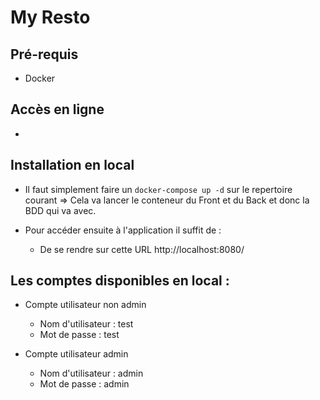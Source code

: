 # My Resto

## Pré-requis
- Docker

## Accès en ligne
- 

## Installation en local

- Il faut simplement faire un `docker-compose up -d` sur le repertoire courant => Cela va lancer le conteneur du Front et du Back et donc la BDD qui va avec.

- Pour accéder ensuite à l'application il suffit de : 
    - De se rendre sur cette URL http://localhost:8080/

## Les comptes disponibles en local : 

- Compte utilisateur non admin
    - Nom d'utilisateur : test
    - Mot de passe : test

- Compte utilisateur admin
    - Nom d'utilisateur : admin 
    - Mot de passe : admin

